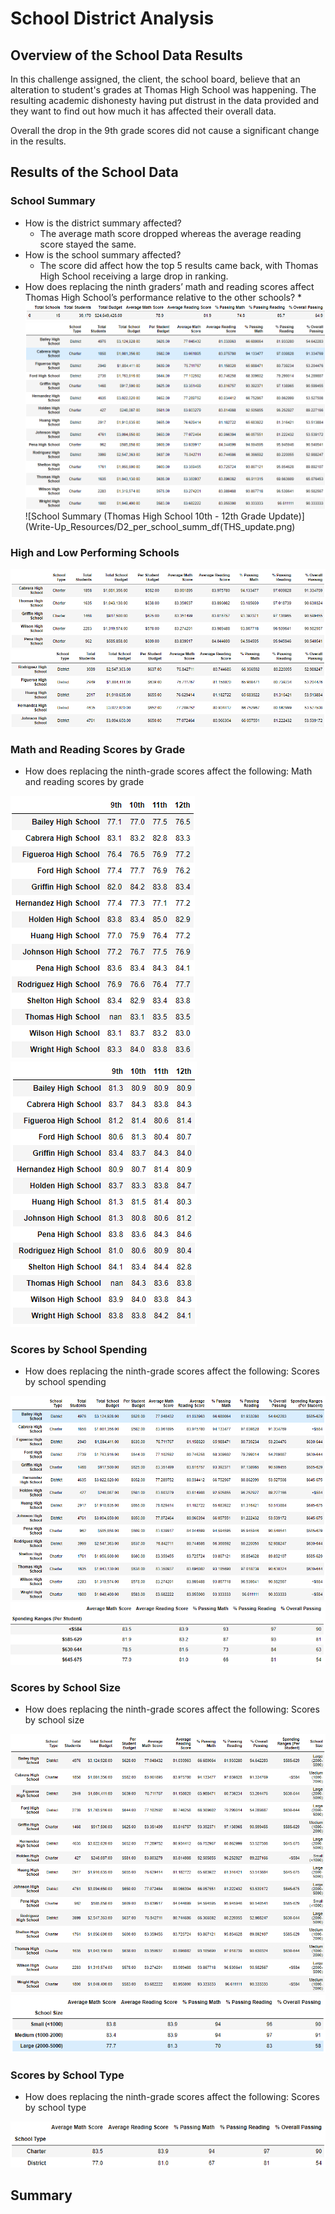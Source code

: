 # School District Analysis

## Overview of the School Data Results
In this challenge assigned, the client, the school board, believe that an alteration to student's grades at Thomas High School was happening. The resulting academic dishonesty having put distrust in the data provided and they want to find out how much it has affected their overall data.

Overall the drop in the 9th grade scores did not cause a significant change in the results.

## Results of the School Data
### School Summary
* How is the district summary affected?
   * The average math score dropped whereas the average reading score stayed the same.
* How is the school summary affected?
   * The score did affect how the top 5 results came back, with Thomas High School receiving a large drop in ranking.
* How does replacing the ninth graders’ math and reading scores affect Thomas High School’s performance relative to the other schools?
   * 
![District Summary](Write-Up_Resources/D1_dist_summ.png)
![School Summary](Write-Up_Resources/D2_per_school_summ_df.png)
![School Summary (Thomas High School 10th - 12th Grade Update)](Write-Up_Resources/D2_per_school_summ_df(THS_update.png)

### High and Low Performing Schools
![Top 5](Write-Up_Resources/D2_top5.png)
![Bottom 5](Write-Up_Resources/D2_bottom5.png)
### Math and Reading Scores by Grade
* How does replacing the ninth-grade scores affect the following: Math and reading scores by grade

![Average Math Scores](Write-Up_Resources/D2_avg_math.png)
![Average Reading Scores](Write-Up_Resources/D2_avg_read.png)

### Scores by School Spending
* How does replacing the ninth-grade scores affect the following: Scores by school spending

![Scores by Spending Summary](Write-Up_Resources/D2_spending_summ_df.png)
![Scores by Spending Ranges](Write-Up_Resources/D2_spending_ranges(formatted).png)

### Scores by School Size
* How does replacing the ninth-grade scores affect the following: Scores by school size

![Scores by School Size Summary](Write-Up_Resources/D2_school_size_summ_df.png)
![Scores by School Size](Write-Up_Resources/D2_size_ranges(formatted).png)

### Scores by School Type
* How does replacing the ninth-grade scores affect the following: Scores by school type

![Scores by School Type](Write-Up_Resources/D2_school_type(formatted).png)

## Summary
